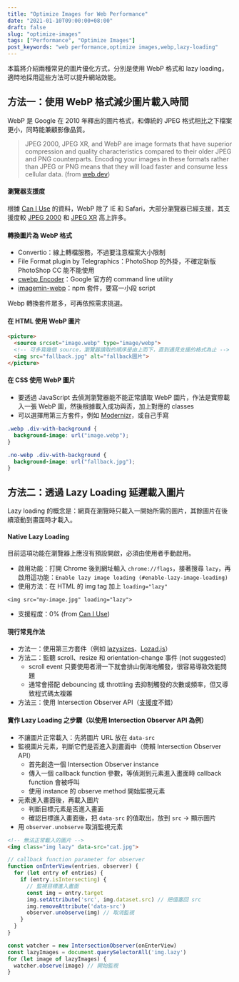 ```yaml
---
title: "Optimize Images for Web Performance"
date: "2021-01-10T09:00:00+08:00"
draft: false
slug: "optimize-images"
tags: ["Performance", "Optimize Images"]
post_keywords: "web performance,optimize images,webp,lazy-loading"
---
```


本篇將介紹兩種常見的圖片優化方式，分別是使用 WebP 格式和 lazy loading，適時地採用這些方法可以提升網站效能。

<!--more-->

## 方法一：使用 WebP 格式減少圖片載入時間

WebP 是 Google 在 2010 年釋出的圖片格式，和傳統的 JPEG 格式相比之下檔案更小，同時能兼顧影像品質。

> JPEG 2000, JPEG XR, and WebP are image formats that have superior compression and quality characteristics compared to their older JPEG and PNG counterparts. Encoding your images in these formats rather than JPEG or PNG means that they will load faster and consume less cellular data. (from [web.dev](https://web.dev/uses-webp-images/))

#### 瀏覽器支援度

根據 [Can I Use](https://caniuse.com/webp) 的資料，WebP 除了 IE 和 Safari，大部分瀏覽器已經支援，其支援度較 [JPEG 2000](https://caniuse.com/?search=JPEG%202000) 和 [JPEG XR](https://caniuse.com/?search=JPEG%20XR) 高上許多。

#### 轉換圖片為 WebP 格式

- Convertio：線上轉檔服務，不過要注意檔案大小限制
- File Format plugin by Telegraphics：PhotoShop 的外掛，不確定新版 PhotoShop CC 能不能使用
- [cwebp Encoder](https://developers.google.com/speed/webp/docs/cwebp)：Google 官方的 command line utility
- [imagemin-webp](https://www.npmjs.com/package/imagemin-webp)：npm 套件，要寫一小段 script

Webp 轉換套件眾多，可再依照需求挑選。

#### 在 HTML 使用 WebP 圖片

```html
<picture>
  <source srcset="image.webp" type="image/webp">
  <!-- 可多寫幾個 source，瀏覽器讀取的順序是由上而下，直到遇見支援的格式為止 -->
  <img src="fallback.jpg" alt="fallback圖片">
</picture>
```

#### 在 CSS 使用 WebP 圖片

- 要透過 JavaScript 去偵測瀏覽器能不能正常讀取 WebP 圖片，作法是實際載入一張 WebP 圖，然後根據載入成功與否，加上對應的 classes
- 可以選擇用第三方套件，例如 [Modernizr](https://modernizr.com/)，或自己手寫

```css
.webp .div-with-background {
  background-image: url("image.webp");
}

.no-webp .div-with-background {
  background-image: url("fallback.jpg");
}
```

## 方法二：透過 Lazy Loading 延遲載入圖片

Lazy loading 的概念是：網頁在瀏覽時只載入一開始所需的圖片，其餘圖片在後續滾動到畫面時才載入。

#### Native Lazy Loading

目前這項功能在瀏覽器上應沒有預設開啟，必須由使用者手動啟用。

- 啟用功能：打開 Chrome 後到網址輸入 `chrome://flags`，接著搜尋 `lazy`，再啟用這功能：`Enable lazy image loading (#enable-lazy-image-loading)`
- 使用方法：在 HTML 的 img tag 加上 `loading="lazy"`

```
<img src="my-image.jpg" loading="lazy">
```

- 支援程度：0% (from [Can I Use](https://caniuse.com/loading-lazy-attr))

#### 現行常見作法

- 方法一：使用第三方套件（例如 [lazysizes](https://github.com/aFarkas/lazysizes)、[Lozad.js](https://apoorv.pro/lozad.js/)）
- 方法二：監聽 scroll、resize 和 orientation-change 事件 (not suggested)
  - scroll event 只要使用者滑一下就會排山倒海地觸發，很容易導致效能問題
  - 通常會搭配 debouncing 或 throttling 去抑制觸發的次數或頻率，但又導致程式碼太複雜
- 方法三：使用 Intersection Observer API（[支援度](https://caniuse.com/intersectionobserver)不錯）

#### 實作 Lazy Loading 之步驟（以使用 Intersection Observer API 為例）

- 不讓圖片正常載入：先將圖片 URL 放在 `data-src`
- 監視圖片元素，判斷它們是否進入到畫面中（倚賴 Intersection Observer API）
  - 首先創造一個 Intersection Observer instance
  - 傳入一個 callback function 參數，等偵測到元素進入畫面時 callback function 會被呼叫
  - 使用 instance 的 observe method 開始監視元素
- 元素進入畫面後，再載入圖片
  - 判斷目標元素是否進入畫面
  - 確認目標進入畫面後，把 `data-src` 的值取出，放到 `src` -> 顯示圖片
- 用 `observer.unobserve` 取消監視元素

```html
<!-- 無法正常載入的圖片 -->
<img class="img lazy" data-src="cat.jpg">
```

```javascript
// callback function parameter for observer
function onEnterView(entries, observer) {
  for (let entry of entries) {
    if (entry.isIntersecting) {
      // 監視目標進入畫面
      const img = entry.target
      img.setAttribute('src', img.dataset.src) // 把值塞回 src
      img.removeAttribute('data-src')
      observer.unobserve(img) // 取消監視
    }
  }
}

const watcher = new IntersectionObserver(onEnterView)
const lazyImages = document.querySelectorAll('img.lazy')
for (let image of lazyImages) {
  watcher.observe(image) // 開始監視
}
```
